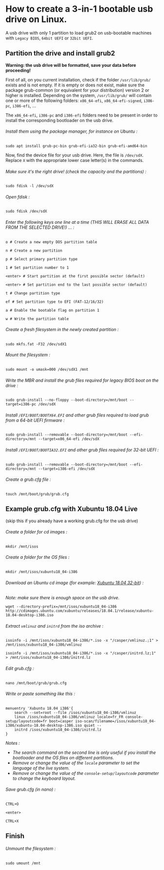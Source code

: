 # How to create a 3-in-1 bootable usb drive on Linux.

A usb drive with only 1 partition to load grub2 on usb-bootable machines with `Legacy BIOS`, `64bit UEFI` or `32bit UEFI`.

## Partition the drive and install grub2

**Warning: the usb drive will be formatted, save your data before proceeding!**

First of all, on you current installation, check if the folder `/usr/lib/grub/` exists and is not empty.
If it is empty or does not exist, make sure the package grub-common (or equivalent for your distribution) version 2 or higher is installed.
Depending on the system, `/usr/lib/grub/` will contain one or more of the following folders: `x86_64-efi`, `x86_64-efi-signed`, `i386-pc`, `i386-efi`, ...

The `x86_64-efi`, `i386-pc` and `i386-efi` folders need to be present in order to install the corresponding bootloader on the usb drive.

###### Install them using the package manager, for instance on Ubuntu :

`sudo apt install grub-pc-bin grub-efi-ia32-bin grub-efi-amd64-bin`

Now, find the device file for your usb drive. Here, the file is `/dev/sdX`. Replace `X` with the appropriate lower case letter(s) in the commands.

###### Make sure it's the right drive! (check the capacity and the partitions) :

`sudo fdisk -l /dev/sdX`

###### Open fdisk :

`sudo fdisk /dev/sdX`

###### Enter the following keys one line at a time (THIS WILL ERASE ALL DATA FROM THE SELECTED DRIVE!) ... :

`o # Create a new empty DOS partition table`

`n # Create a new partition`

`p # Select primary partition type`

`1 # Set partition number to 1`

`<enter> # Start partition at the first possible sector (default)`

`<enter> # Set partition end to the last possible sector (default)`

`t # Change partition type`

`ef # Set partition type to EFI (FAT-12/16/32)`

`a # Enable the bootable flag on partition 1`

`w # Write the partition table`

###### Create a fresh filesystem in the newly created partition :

`sudo mkfs.fat -F32 /dev/sdX1`

###### Mount the filesystem :

`sudo mount -o umask=000 /dev/sdX1 /mnt`

###### Write the MBR and install the grub files required for legacy BIOS boot on the drive :

`sudo grub-install --no-floppy --boot-directory=/mnt/boot --target=i386-pc /dev/sdX`

###### Install `/EFI/BOOT/BOOTX64.EFI` and other grub files required to load grub from a 64-bit UEFI firmware :

`sudo grub-install --removable --boot-directory=/mnt/boot --efi-directory=/mnt --target=x86_64-efi /dev/sdX`

###### Install `/EFI/BOOT/BOOTIA32.EFI` and other grub files required for 32-bit UEFI :

`sudo grub-install --removable --boot-directory=/mnt/boot --efi-directory=/mnt --target=i386-efi /dev/sdX`

###### Create a grub.cfg file :

`touch /mnt/boot/grub/grub.cfg`

## Example grub.cfg with Xubuntu 18.04 Live
(skip this if you already have a working grub.cfg for the usb drive)

###### Create a folder for cd images :

`mkdir /mnt/isos`

###### Create a folder for the OS files :

`mkdir /mnt/isos/xubuntu18_04-i386`

###### Download an Ubuntu cd image (for example: [Xubuntu 18.04 32-bit](http://cdimages.ubuntu.com/xubuntu/releases/18.04.1/release/xubuntu-18.04-desktop-i386.iso)) :

*Note: make sure there is enough space on the usb drive.*

`wget --directory-prefix=/mnt/isos/xubuntu18_04-i386 http://cdimages.ubuntu.com/xubuntu/releases/18.04.1/release/xubuntu-18.04-desktop-i386.iso`

###### Extract `vmlinuz` and `initrd` from the iso archive :

`isoinfo -i /mnt/isos/xubuntu18_04-i386/*.iso -x "/casper/vmlinuz.;1" > /mnt/isos/xubuntu18_04-i386/vmlinuz`

`isoinfo -i /mnt/isos/xubuntu18_04-i386/*.iso -x "/casper/initrd.lz;1" > /mnt/isos/xubuntu18_04-i386/initrd.lz`

###### Edit grub.cfg :

`nano /mnt/boot/grub/grub.cfg`

###### Write or paste something like this :

````
menuentry 'Xubuntu 18.04 i386'{
	search --set=root --file /isos/xubuntu18_04-i386/vmlinuz
	linux /isos/xubuntu18_04-i386/vmlinuz locale=fr_FR console-setup/layoutcode=fr boot=casper iso-scan/filename=/isos/xubuntu18_04-i386/xubuntu-18.04-desktop-i386.iso quiet --
	initrd /isos/xubuntu18_04-i386/initrd.lz
}
````

*Notes :*
* *The search command on the second line is only useful if you install the bootloader and the OS files on different partitions.*
* *Remove or change the value of the `locale` parameter to set the language of the live system.*
* *Remove or change the value of the `console-setup/layoutcode` parameter to change the keyboard layout.*

###### Save grub.cfg (in nano) :

`CTRL+O`

`<enter>`

`CTRL+X`

## Finish

###### Unmount the filesystem :

`sudo umount /mnt`

